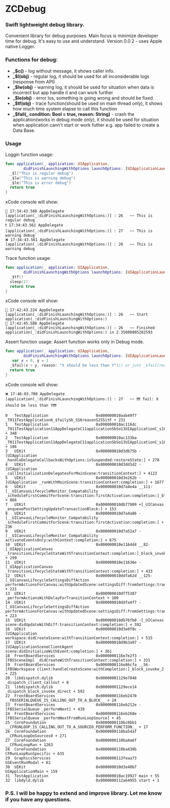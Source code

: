 # ZCDebug
### Swift lightweight debug library.
Сonvenient library for debug purposes. Main focus is minimize developer time for debug. It's easy to use and understand.
Version 0.0.2 - uses Apple native Logger.

### Functions for debug:
* **_$c()** - log without message, it shows caller info.
* **_$l(obj)** - regular log, it should be used for all inconsiderable logs (response from API)
* **_$lw(obj)** - warning log, it should be used for situation when data is incorrect but app handle it and can work further
* **_$le(obj)** - error los, something is going wrong and should be fixed.
* **_$tf(obj)** - trace function(should be used on main thread only), it shows how much time system elapse to call this function
* **_$fail(\_ condition: Bool = true, reason: String)** - crash the application(works in debug mode only), it should be used for situation when application cann't start or work futher e.g. app failed to create a Data Base.

### Usage
Loggin function usage:
```Swift
func application(_ application: UIApplication, 
        didFinishLaunchingWithOptions launchOptions: [UIApplicationLaunchOptionsKey: Any]?) -> Bool {	
  _$l("This is regular debug")
  _$lw("This is warning debug")
  _$le("This is error debug")
  return true
}
```
xCode console will show:
```
💬 17:34:43.560 AppDelegate [application(_:didFinishLaunchingWithOptions:)] : 26   ~~ This is regular debug
❗ 17:34:43.561 AppDelegate [application(_:didFinishLaunchingWithOptions:)] : 27   ~~ This is warning debug
❌ 17:34:43.561 AppDelegate [application(_:didFinishLaunchingWithOptions:)] : 28   ~~ This is warning debug
```

Trace function usage:
```Swift
func application(_ application: UIApplication, 
        didFinishLaunchingWithOptions launchOptions: [UIApplicationLaunchOptionsKey: Any]?) -> Bool {	
  _$tf()
  sleep(2)
  return true
}
```
xCode console will show:
```
💬 17:42:43.224 AppDelegate [application(_:didFinishLaunchingWithOptions:)] : 26   ~~ Start application(_:didFinishLaunchingWithOptions:)
💬 17:42:45.580 AppDelegate [application(_:didFinishLaunchingWithOptions:)] : 26   ~~ Finished application(_:didFinishLaunchingWithOptions:) in 2.35600805282593
```

Assert function usage:
Assert function works only in Debug mode.
```Swift
func application(_ application: UIApplication, 
        didFinishLaunchingWithOptions launchOptions: [UIApplicationLaunchOptionsKey: Any]?) -> Bool {	
   var x = 0, y = 1
  _$fail(x < y, reason: "X should be less than Y")// or just _$fail(reason: "Data Base can not be migrated")
  return true
}
```
xCode console will show:
```
❌ 17:46:03.708 AppDelegate [application(_:didFinishLaunchingWithOptions:)] : 27   ~~ ❗❗❗ fail: X should be less than Y❗❗❗

0   TestApplication                     0x000000010aab49f7 _T011TestApplication6_$failySb_SS6reasonS2SSitF + 231
1   TestApplication                     0x000000010ac116dc _T011TestApplication11AppDelegateC11applicationSbSo13UIApplicationC_s10DictionaryVySC0F16LaunchOptionsKeyVypGSg022didFinishLaunchingWithI0tF + 348
2   TestApplication                     0x000000010ac133ba _T011TestApplication11AppDelegateC11applicationSbSo13UIApplicationC_s10DictionaryVySC0F16LaunchOptionsKeyVypGSg022didFinishLaunchingWithI0tFTo + 186
3   UIKit                               0x000000010d3db75b -[UIApplication _handleDelegateCallbacksWithOptions:isSuspended:restoreState:] + 278
4   UIKit                               0x000000010d3dd1d2 -[UIApplication _callInitializationDelegatesForMainScene:transitionContext:] + 4123
5   UIKit                               0x000000010d3e262b -[UIApplication _runWithMainScene:transitionContext:completion:] + 1677
6   UIKit                               0x000000010d7a4e4a __111-[__UICanvasLifecycleMonitor_Compatability _scheduleFirstCommitForScene:transition:firstActivation:completion:]_block_invoke + 866
7   UIKit                               0x000000010db77909 +[_UICanvas _enqueuePostSettingUpdateTransactionBlock:] + 153
8   UIKit                               0x000000010d7a4a86 -[__UICanvasLifecycleMonitor_Compatability _scheduleFirstCommitForScene:transition:firstActivation:completion:] + 236
9   UIKit                               0x000000010d7a52a7 -[__UICanvasLifecycleMonitor_Compatability activateEventsOnly:withContext:completion:] + 675
10  UIKit                               0x000000010e1164d4 __82-[_UIApplicationCanvas _transitionLifecycleStateWithTransitionContext:completion:]_block_invoke + 299
11  UIKit                               0x000000010e11636e -[_UIApplicationCanvas _transitionLifecycleStateWithTransitionContext:completion:] + 433
12  UIKit                               0x000000010ddfa62d __125-[_UICanvasLifecycleSettingsDiffAction performActionsForCanvas:withUpdatedScene:settingsDiff:fromSettings:transitionContext:]_block_invoke + 221
13  UIKit                               0x000000010dff5387 _performActionsWithDelayForTransitionContext + 100
14  UIKit                               0x000000010ddfa4f7 -[_UICanvasLifecycleSettingsDiffAction performActionsForCanvas:withUpdatedScene:settingsDiff:fromSettings:transitionContext:] + 223
15  UIKit                               0x000000010db76fb0 -[_UICanvas scene:didUpdateWithDiff:transitionContext:completion:] + 392
16  UIKit                               0x000000010d3e0f0c -[UIApplication workspace:didCreateScene:withTransitionContext:completion:] + 515
17  UIKit                               0x000000010d9b3a97 -[UIApplicationSceneClientAgent scene:didInitializeWithEvent:completion:] + 361
18  FrontBoardServices                  0x0000000116e7e2f3 -[FBSSceneImpl _didCreateWithTransitionContext:completion:] + 331
19  FrontBoardServices                  0x0000000116e86cfa __56-[FBSWorkspace client:handleCreateScene:withCompletion:]_block_invoke_2 + 225
20  libdispatch.dylib                   0x00000001129e7848 _dispatch_client_callout + 8
21  libdispatch.dylib                   0x00000001129ece14 _dispatch_block_invoke_direct + 592
22  FrontBoardServices                  0x0000000116eb2470 __FBSSERIALQUEUE_IS_CALLING_OUT_TO_A_BLOCK__ + 24
23  FrontBoardServices                  0x0000000116eb212e -[FBSSerialQueue _performNext] + 439
24  FrontBoardServices                  0x0000000116eb268e -[FBSSerialQueue _performNextFromRunLoopSource] + 45
25  CoreFoundation                      0x0000000110bc0bb1 __CFRUNLOOP_IS_CALLING_OUT_TO_A_SOURCE0_PERFORM_FUNCTION__ + 17
26  CoreFoundation                      0x0000000110ba54af __CFRunLoopDoSources0 + 271
27  CoreFoundation                      0x0000000110ba4a6f __CFRunLoopRun + 1263
28  CoreFoundation                      0x0000000110ba430b CFRunLoopRunSpecific + 635
29  GraphicsServices                    0x0000000113feaa73 GSEventRunModal + 62
30  UIKit                               0x000000010d3e40b7 UIApplicationMain + 159
31  TestApplication                     0x000000010ac19927 main + 55
32  libdyld.dylib                       0x0000000112a64955 start + 1
```

### P.S. I will be happy to extend and improve library. Let me know if you have any questions.
